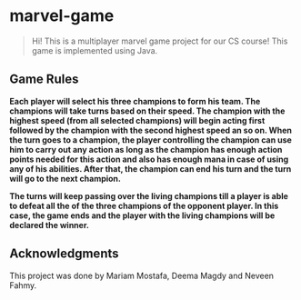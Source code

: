# marvel-game
> Hi! This is a multiplayer marvel game project for our CS course! This game is implemented using Java.

## Game Rules
**Each player will select his three champions to form his team. The champions will take turns based on their speed. The champion with the highest speed (from  all selected champions) will begin acting first followed by the champion with the second highest speed an so on. When the turn goes to a champion, the player controlling the champion can use him to carry out any action as long as the champion has enough action points needed for this action and also has enough mana in case of using any of his abilities. After that, the champion can end his turn and the turn will go to the next champion.**

**The turns will keep passing over the living champions till a player is able to defeat all the of the three champions of the opponent player. In this case, the game ends and the player with the living champions will be declared the winner.**

## Acknowledgments
This project was done by Mariam Mostafa, Deema Magdy and Neveen Fahmy.



